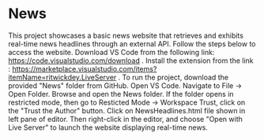 # News
This project showcases a basic news website that retrieves and exhibits real-time news headlines through an external API. Follow the steps below to access the website.
Download VS Code from the following link: https://code.visualstudio.com/download . 
Install the extension from the link : https://marketplace.visualstudio.com/items?itemName=ritwickdey.LiveServer .
To run the project, download the provided "News" folder from GitHub.
Open VS Code. Navigate to File -> Open Folder. Browse and open the News folder.
If the folder opens in restricted mode, then go to Resticted Mode -> Workspace Trust, click on the "Trust the Author" button.
Click on NewsHeadlines.html file shown in left pane of editor. Then right-click in the editor, and choose "Open with Live Server" to launch the website displaying real-time news.



